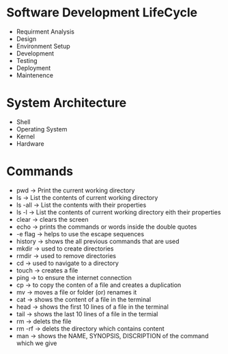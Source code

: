 # Software Development LifeCycle 
 - Requirment Analysis
 - Design
 - Environment Setup
 - Development
 - Testing
 - Deployment
 - Maintenence

# System Architecture
 - Shell
 - Operating System
 - Kernel
 - Hardware

# Commands
 - pwd -> Print the current working directory
 - ls -> List the contents of current working directory
 - ls -all -> List the contents with their properties
 - ls -l -> List the contents of current working directory eith their properties
 - clear -> clears the screen 
 - echo -> prints the commands or words inside the double quotes
 - -e flag -> helps to use the escape sequences
 - history -> shows the all previous commands that are used
 - mkdir -> used to create directories
 - rmdir -> used to remove directories
 - cd -> used to navigate to a directory 
 - touch -> creates a file
 - ping -> to ensure the internet connection
 - cp -> to copy the conten of a file and creates a duplication
 - mv -> moves a file or folder (or) renames it
 - cat -> shows the content of a file in the terminal
 - head -> shows the first 10 lines of a file in the terminal
 - tail -> shows the last 10 lines of a file in the termial
 - rm -> delets the file 
 - rm -rf -> delets the directory which contains content
 - man -> shows the NAME, SYNOPSIS, DISCRIPTION of the command which we give
